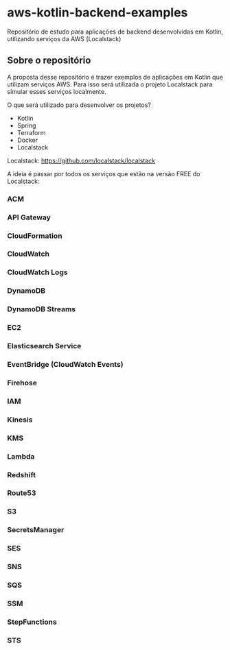 # aws-kotlin-backend-examples
Repositório de estudo para aplicações de backend desenvolvidas em Kotlin, utilizando serviços da AWS (Localstack)

## Sobre o repositório

A proposta desse repositório é trazer exemplos de aplicações em Kotlin que utilizam 
serviços AWS. Para isso será utilizada o projeto Localstack para simular esses serviços
localmente.

O que será utilizado para desenvolver os projetos?

- Kotlin
- Spring
- Terraform
- Docker
- Localstack

Localstack: https://github.com/localstack/localstack

A ideia é passar por todos os serviços que estão na versão FREE do Localstack:

### ACM


### API Gateway


### CloudFormation


### CloudWatch


### CloudWatch Logs


### DynamoDB


### DynamoDB Streams


### EC2


### Elasticsearch Service


### EventBridge (CloudWatch Events)


### Firehose


### IAM


### Kinesis


### KMS


### Lambda


### Redshift


### Route53


### S3


### SecretsManager


### SES


### SNS


### SQS


### SSM


### StepFunctions


### STS